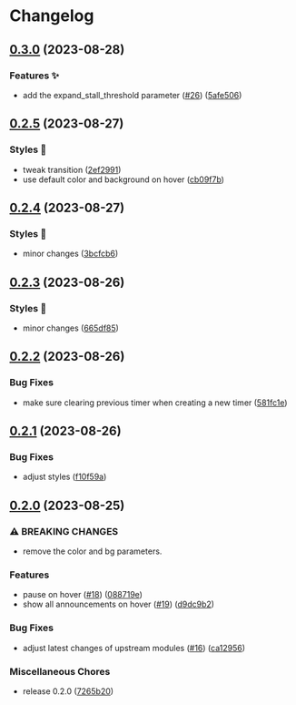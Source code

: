 # Changelog

## [0.3.0](https://github.com/hbstack/announcement-bar/compare/v0.2.5...v0.3.0) (2023-08-28)


### Features ✨

* add the expand_stall_threshold parameter ([#26](https://github.com/hbstack/announcement-bar/issues/26)) ([5afe506](https://github.com/hbstack/announcement-bar/commit/5afe506627ba079edd853c8a5ca0937cd0a1c729))

## [0.2.5](https://github.com/hbstack/announcement-bar/compare/v0.2.4...v0.2.5) (2023-08-27)


### Styles 🎨

* tweak transition ([2ef2991](https://github.com/hbstack/announcement-bar/commit/2ef2991d985ae644bb9c127bc1bef08d06081e97))
* use default color and background on hover ([cb09f7b](https://github.com/hbstack/announcement-bar/commit/cb09f7ba224e8bc90d37ac1cb606f88f8a8b715d))

## [0.2.4](https://github.com/hbstack/announcement-bar/compare/v0.2.3...v0.2.4) (2023-08-27)


### Styles 🎨

* minor changes ([3bcfcb6](https://github.com/hbstack/announcement-bar/commit/3bcfcb6ebdd428d6cce2d38ddd6f54a9978266ad))

## [0.2.3](https://github.com/hbstack/announcement-bar/compare/v0.2.2...v0.2.3) (2023-08-26)


### Styles 🎨

* minor changes ([665df85](https://github.com/hbstack/announcement-bar/commit/665df856c109f87fb578262418c05beae7c5951e))

## [0.2.2](https://github.com/hbstack/announcement-bar/compare/v0.2.1...v0.2.2) (2023-08-26)


### Bug Fixes

* make sure clearing previous timer when creating a new timer ([581fc1e](https://github.com/hbstack/announcement-bar/commit/581fc1e996f3f3df1321ba60cbbd0b91c306c474))

## [0.2.1](https://github.com/hbstack/announcement-bar/compare/v0.2.0...v0.2.1) (2023-08-26)


### Bug Fixes

* adjust styles ([f10f59a](https://github.com/hbstack/announcement-bar/commit/f10f59ab5683cdbe673808d054662db8c5bd775a))

## [0.2.0](https://github.com/hbstack/announcement-bar/compare/v0.1.0...v0.2.0) (2023-08-25)


### ⚠ BREAKING CHANGES

* remove the color and bg parameters.

### Features

* pause on hover ([#18](https://github.com/hbstack/announcement-bar/issues/18)) ([088719e](https://github.com/hbstack/announcement-bar/commit/088719e6e8e5b5c287b84ccd6b15326cde58a487))
* show all announcements on hover ([#19](https://github.com/hbstack/announcement-bar/issues/19)) ([d9dc9b2](https://github.com/hbstack/announcement-bar/commit/d9dc9b2b877ec9f4d7f5431de861f083c6c5758b))


### Bug Fixes

* adjust latest changes of upstream modules ([#16](https://github.com/hbstack/announcement-bar/issues/16)) ([ca12956](https://github.com/hbstack/announcement-bar/commit/ca1295634117fb4dc1696743db54bd670e02d567))


### Miscellaneous Chores

* release 0.2.0 ([7265b20](https://github.com/hbstack/announcement-bar/commit/7265b204bc9f5cce6af00e3b4fa3e1cbdf3d7fc3))
